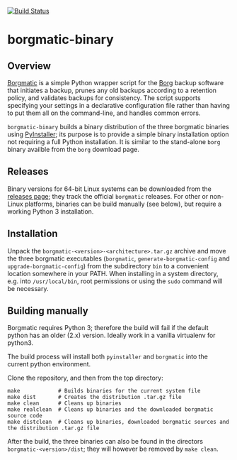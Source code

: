 [![Build Status](https://travis-ci.com/cmarquardt/borgmatic-binary.svg?branch=master)](https://travis-ci.com/cmarquardt/borgmatic-binary)

# borgmatic-binary

## Overview

[Borgmatic](https://torsion.org/borgmatic/) is a simple Python wrapper script for the
[Borg](https://www.borgbackup.org/) backup software that initiates a backup,
prunes any old backups according to a retention policy, and validates backups
for consistency. The script supports specifying your settings in a declarative
configuration file rather than having to put them all on the command-line, and
handles common errors.

`borgmatic-binary` builds a binary distribution of the three borgmatic binaries
using [PyInstaller](https://www.pyinstaller.org/); its purpose is to provide a
simple binary installation option not requiring a full Python installation. It
is similar to the stand-alone `borg` binary availble from the `borg` download page.

## Releases

Binary versions for 64-bit Linux systems can be downloaded from the [releases
page](https://github.com/cmarquardt/borgmatic-binary/releases); they track
the official `borgmatic` releases. For other or non-Linux platforms, binaries
can be build manually (see below), but require a working Python 3 installation.

## Installation

Unpack the `borgmatic-<version>-<architecture>.tar.gz` archive and move the
three borgmatic executables (`borgmatic`, `generate-borgmatic-config` and
`upgrade-borgmatic-config`) from the subdirectory `bin` to a convenient location
somewhere in your PATH. When installing in a system directory, e.g. into
`/usr/local/bin`, root permissions or using the `sudo` command will be necessary.

## Building manually

Borgmatic requires Python 3; therefore the build will fail if the default python
has an older (2.x) version. Ideally work in a vanilla virtualenv for python3.

The build process will install both `pyinstaller` and `borgmatic` into the
current python environment.

Clone the repository, and then from the top directory:

    make            # Builds binaries for the current system file
    make dist       # Creates the distribution .tar.gz file
    make clean      # Cleans up binaries
    make realclean  # Cleans up binaries and the downloaded borgmatic source code
    make distclean  # Cleans up binaries, downloaded borgmatic sources and the distribution .tar.gz file

After the build, the three binaries can also be found in the directors
`borgmatic-<version>/dist`; they will however be removed by `make clean`.
